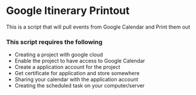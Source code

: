 # Google Itinerary Printout

This is a script that will pull events from Google Calendar and Print them out

### This script requires the following

- Creating a project with google cloud
- Enable the project to have access to Google Calendar
- Create a application account for the project
- Get certificate for application and store somewhere
- Sharing your calendar with the application account
- Creating the scheduled task on your computer/server